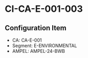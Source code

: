 # CI-CA-E-001-003

## Configuration Item
- CA: CA-E-001
- Segment: E-ENVIRONMENTAL
- AMPEL: AMPEL-24-BWB
